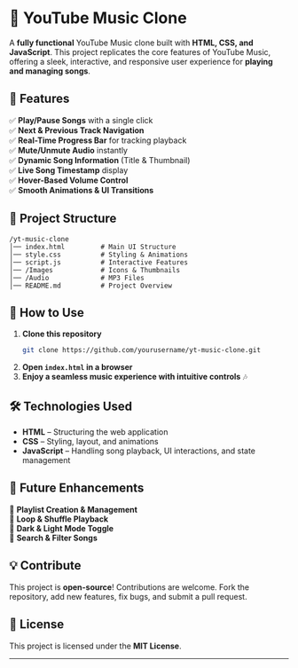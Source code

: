 # 🎵 YouTube Music Clone  

A **fully functional** YouTube Music clone built with **HTML, CSS, and JavaScript**. This project replicates the core features of YouTube Music, offering a sleek, interactive, and responsive user experience for **playing and managing songs**.  

## 🚀 Features  

✅ **Play/Pause Songs** with a single click  
✅ **Next & Previous Track Navigation**  
✅ **Real-Time Progress Bar** for tracking playback  
✅ **Mute/Unmute Audio** instantly  
✅ **Dynamic Song Information** (Title & Thumbnail)  
✅ **Live Song Timestamp** display  
✅ **Hover-Based Volume Control**  
✅ **Smooth Animations & UI Transitions**  

## 📂 Project Structure  

```
/yt-music-clone
│── index.html         # Main UI Structure
│── style.css          # Styling & Animations
│── script.js          # Interactive Features
│── /Images            # Icons & Thumbnails
│── /Audio             # MP3 Files
│── README.md          # Project Overview
```

## 📜 How to Use  

1. **Clone this repository**  
   ```sh
   git clone https://github.com/yourusername/yt-music-clone.git
   ```
2. **Open `index.html` in a browser**  
3. **Enjoy a seamless music experience with intuitive controls** 🎶  

## 🛠 Technologies Used  

- **HTML** – Structuring the web application  
- **CSS** – Styling, layout, and animations  
- **JavaScript** – Handling song playback, UI interactions, and state management  

## 📌 Future Enhancements  

🔹 **Playlist Creation & Management**  
🔹 **Loop & Shuffle Playback**  
🔹 **Dark & Light Mode Toggle**  
🔹 **Search & Filter Songs**  

## 💡 Contribute  

This project is **open-source**! Contributions are welcome. Fork the repository, add new features, fix bugs, and submit a pull request.  

## 📄 License  

This project is licensed under the **MIT License**.  

---

